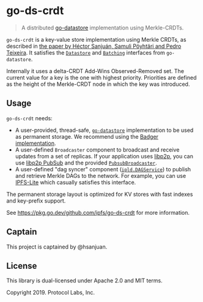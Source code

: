 # go-ds-crdt

> A distributed [go-datastore](https://github.com/ipfs/go-datastore)
> implementation using Merkle-CRDTs.

`go-ds-crdt` is a key-value store implementation using Merkle CRDTs, as
described in
[the paper by Héctor Sanjuán, Samuli Pöyhtäri and Pedro Teixeira](https://arxiv.org/abs/2004.00107).
It satisfies the
[`Datastore`](https://pkg.go.dev/github.com/ipfs/go-datastore#Datastore)
and [`Batching`](https://pkg.go.dev/github.com/ipfs/go-datastore#Batching)
interfaces from `go-datastore`.

Internally it uses a delta-CRDT Add-Wins Observed-Removed set. The current
value for a key is the one with highest priority. Priorities are defined as
the height of the Merkle-CRDT node in which the key was introduced.

## Usage

`go-ds-crdt` needs:
  * A user-provided, thread-safe,
    [`go-datastore`](https://github.com/ipfs/go-datastore) implementation to
    be used as permanent storage. We recommend using the
    [Badger implementation](https://pkg.go.dev/github.com/ipfs/go-ds-badger).
  * A user-defined `Broadcaster` component to broadcast and receive updates
    from a set of replicas. If your application uses
    [libp2p](https://libp2p.io), you can use
    [libp2p PubSub](https://pkg.go.dev/github.com/libp2p/go-libp2p-pubsub) and
    the provided
    [`PubsubBroadcaster`](https://pkg.go.dev/github.com/ipfs/go-ds-crdt?utm_source=godoc#PubSubBroadcaster).
  * A user-defined "dag syncer" component ([`ipld.DAGService`](https://pkg.go.dev/github.com/ipfs/go-ipld-format?utm_source=godoc#DAGService)) to publish and
    retrieve Merkle DAGs to the network. For example, you can use
    [IPFS-Lite](https://github.com/hsanjuan/ipfs-lite) which casually
    satisfies this interface.

The permanent storage layout is optimized for KV stores with fast indexes and
key-prefix support.

See https://pkg.go.dev/github.com/ipfs/go-ds-crdt for more information.

## Captain

This project is captained by @hsanjuan.

## License

This library is dual-licensed under Apache 2.0 and MIT terms.

Copyright 2019. Protocol Labs, Inc.

